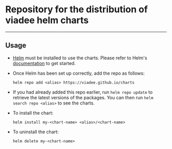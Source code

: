 # Repository for the distribution of viadee helm charts
___________________________________________

## **Usage**

* [Helm](https://helm.sh) must be installed to use the charts.  Please refer to
Helm's [documentation](https://helm.sh/docs) to get started.

* Once Helm has been set up correctly, add the repo as follows:
  
    `helm repo add <alias> https://viadee.github.io/charts`

* If you had already added this repo earlier, run `helm repo update` to retrieve
the latest versions of the packages.  You can then run `helm search repo
<alias>` to see the charts.

* To install the <chart-name> chart:

    `helm install my-<chart-name> <alias>/<chart-name>`

* To uninstall the chart:

    `helm delete my-<chart-name>`

